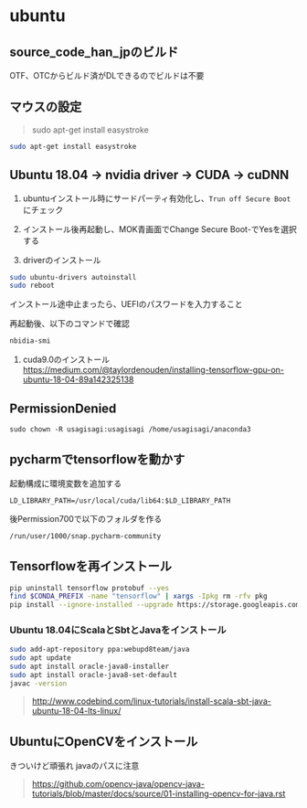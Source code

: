 # ubuntu #

## source_code_han_jpのビルド ##
OTF、OTCからビルド済がDLできるのでビルドは不要

## マウスの設定 ##

>sudo apt-get install easystroke

```bash
sudo apt-get install easystroke
```
## Ubuntu 18.04 -> nvidia driver -> CUDA -> cuDNN ##

1. ubuntuインストール時にサードパーティ有効化し、`Trun off Secure Boot`にチェック

1. インストール後再起動し、MOK青画面でChange Secure Boot-でYesを選択する

1. driverのインストール

  ```bash 
  sudo ubuntu-drivers autoinstall
  sudo reboot
  ```
  インストール途中止まったら、UEFIのパスワードを入力すること

  再起動後、以下のコマンドで確認

  ```bash
  nbidia-smi
  ```

1. cuda9.0のインストール
 https://medium.com/@taylordenouden/installing-tensorflow-gpu-on-ubuntu-18-04-89a142325138
 
## PermissionDenied ##

`sudo chown -R usagisagi:usagisagi /home/usagisagi/anaconda3`

## pycharmでtensorflowを動かす ##

起動構成に環境変数を追加する

```
LD_LIBRARY_PATH=/usr/local/cuda/lib64:$LD_LIBRARY_PATH
```

後Permission700で以下のフォルダを作る

```
/run/user/1000/snap.pycharm-community
```
## Tensorflowを再インストール ##

```bash
pip uninstall tensorflow protobuf --yes
find $CONDA_PREFIX -name "tensorflow" | xargs -Ipkg rm -rfv pkg
pip install --ignore-installed --upgrade https://storage.googleapis.com/tensorflow/linux/gpu/tensorflow_gpu-1.9.0-cp36-cp36m-linux_x86_64.whl --no-cache-dir
```

### Ubuntu 18.04にScalaとSbtとJavaをインストール ###

```bash
sudo add-apt-repository ppa:webupd8team/java
sudo apt update
sudo apt install oracle-java8-installer
sudo apt install oracle-java8-set-default
javac -version


```

> http://www.codebind.com/linux-tutorials/install-scala-sbt-java-ubuntu-18-04-lts-linux/

## UbuntuにOpenCVをインストール ##

きついけど頑張れ
javaのパスに注意

> https://github.com/opencv-java/opencv-java-tutorials/blob/master/docs/source/01-installing-opencv-for-java.rst



